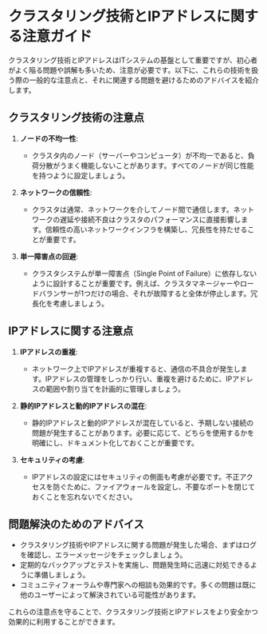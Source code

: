 # クラスタリング技術とIPアドレスに関する注意ガイド

クラスタリング技術とIPアドレスはITシステムの基盤として重要ですが、初心者がよく陥る問題や誤解も多いため、注意が必要です。以下に、これらの技術を扱う際の一般的な注意点と、それに関連する問題を避けるためのアドバイスを紹介します。

## クラスタリング技術の注意点

1. **ノードの不均一性**:
   - クラスタ内のノード（サーバーやコンピュータ）が不均一であると、負荷分散がうまく機能しないことがあります。すべてのノードが同じ性能を持つように設定しましょう。

2. **ネットワークの信頼性**:
   - クラスタは通常、ネットワークを介してノード間で通信します。ネットワークの遅延や接続不良はクラスタのパフォーマンスに直接影響します。信頼性の高いネットワークインフラを構築し、冗長性を持たせることが重要です。

3. **単一障害点の回避**:
   - クラスタシステムが単一障害点（Single Point of Failure）に依存しないように設計することが重要です。例えば、クラスタマネージャーやロードバランサーが1つだけの場合、それが故障すると全体が停止します。冗長化を考慮しましょう。

## IPアドレスに関する注意点

1. **IPアドレスの重複**:
   - ネットワーク上でIPアドレスが重複すると、通信の不具合が発生します。IPアドレスの管理をしっかり行い、重複を避けるために、IPアドレスの範囲や割り当てを計画的に管理しましょう。

2. **静的IPアドレスと動的IPアドレスの混在**:
   - 静的IPアドレスと動的IPアドレスが混在していると、予期しない接続の問題が発生することがあります。必要に応じて、どちらを使用するかを明確にし、ドキュメント化しておくことが重要です。

3. **セキュリティの考慮**:
   - IPアドレスの設定にはセキュリティの側面も考慮が必要です。不正アクセスを防ぐために、ファイアウォールを設定し、不要なポートを閉じておくことを忘れないでください。

## 問題解決のためのアドバイス

- クラスタリング技術やIPアドレスに関する問題が発生した場合、まずはログを確認し、エラーメッセージをチェックしましょう。
- 定期的なバックアップとテストを実施し、問題発生時に迅速に対処できるように準備しましょう。
- コミュニティフォーラムや専門家への相談も効果的です。多くの問題は既に他のユーザーによって解決されている可能性があります。

これらの注意点を守ることで、クラスタリング技術とIPアドレスをより安全かつ効果的に利用することができます。